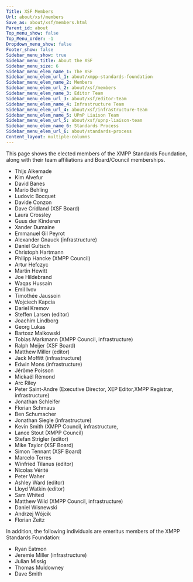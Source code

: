 ```yaml
---
Title: XSF Members
Url: about/xsf/members
Save_as: about/xsf/members.html
Parent_id: about
Top_menu_show: false
Top_Menu_order: -1
Dropdown_menu_show: false
Footer_show: false
Sidebar_menu_show: true
Sidebar_menu_title: About the XSF
Sidebar_menu_size: 6
Sidebar_menu_elem_name_1: The XSF
Sidebar_menu_elem_url_1: about/xmpp-standards-foundation
Sidebar_menu_elem_name_2: Members
Sidebar_menu_elem_url_2: about/xsf/members
Sidebar_menu_elem_name_3: Editor Team
Sidebar_menu_elem_url_3: about/xsf/editor-team
Sidebar_menu_elem_name_4: Infrastructure Team
Sidebar_menu_elem_url_4: about/xsf/infrastructure-team
Sidebar_menu_elem_name_5: UPnP Liaison Team
Sidebar_menu_elem_url_5: about/xsf/upnp-liaison-team
Sidebar_menu_elem_name_6: Standards Process
Sidebar_menu_elem_url_6: about/standards-process
Content_layout: multiple-columns
---
```


This page shows the elected members of the XMPP Standards Foundation, along with their team affiliations and Board/Council memberships.

- Thijs Alkemade
- Kim Alvefur
- David Banes
- Mario Behling
- Ludovic Bocquet
- Davide Conzon
- Dave Cridland (XSF Board)
- Laura Crossley
- Guus der Kinderen
- Xander Dumaine
- Emmanuel Gil Peyrot
- Alexander Gnauck (infrastructure)
- Daniel Gultsch
- Christoph Hartmann
- Philipp Hancke (XMPP Council)
- Artur Hefczyc
- Martin Hewitt
- Joe Hildebrand
- Waqas Hussain
- Emil Ivov
- Timothée Jaussoin
- Wojciech Kapcia
- Dariel Kremov
- Steffen Larsen (editor)
- Joachim Lindborg
- Georg Lukas
- Bartosz Malkowski
- Tobias Markmann (XMPP Council, infrastructure)
- Ralph Meijer (XSF Board)
- Matthew Miller (editor)
- Jack Moffitt (infrastructure)
- Edwin Mons (infrastructure)
- Jérôme Poisson
- Mickaël Rémond
- Arc Riley
- Peter Saint-Andre (Executive Director, XEP Editor,XMPP Registrar, infrastructure)
- Jonathan Schleifer
- Florian Schmaus
- Ben Schumacher
- Jonathan Siegle (infrastructure)
- Kevin Smith (XMPP Council, infrastructure,
- Lance Stout (XMPP Council)
- Stefan Strigler (editor)
- Mike Taylor (XSF Board)
- Simon Tennant (XSF Board)
- Marcelo Terres
- Winfried Tilanus (editor)
- Nicolas Vérité
- Peter Waher
- Ashley Ward (editor)
- Lloyd Watkin (editor)
- Sam Whited
- Matthew Wild (XMPP Council, infrastructure)
- Daniel Wisnewski
- Andrzej Wójcik
- Florian Zeitz

In addition, the following individuals are emeritus members of the XMPP Standards Foundation:

- Ryan Eatmon
- Jeremie Miller (infrastructure)
- Julian Missig
- Thomas Muldowney
- Dave Smith
